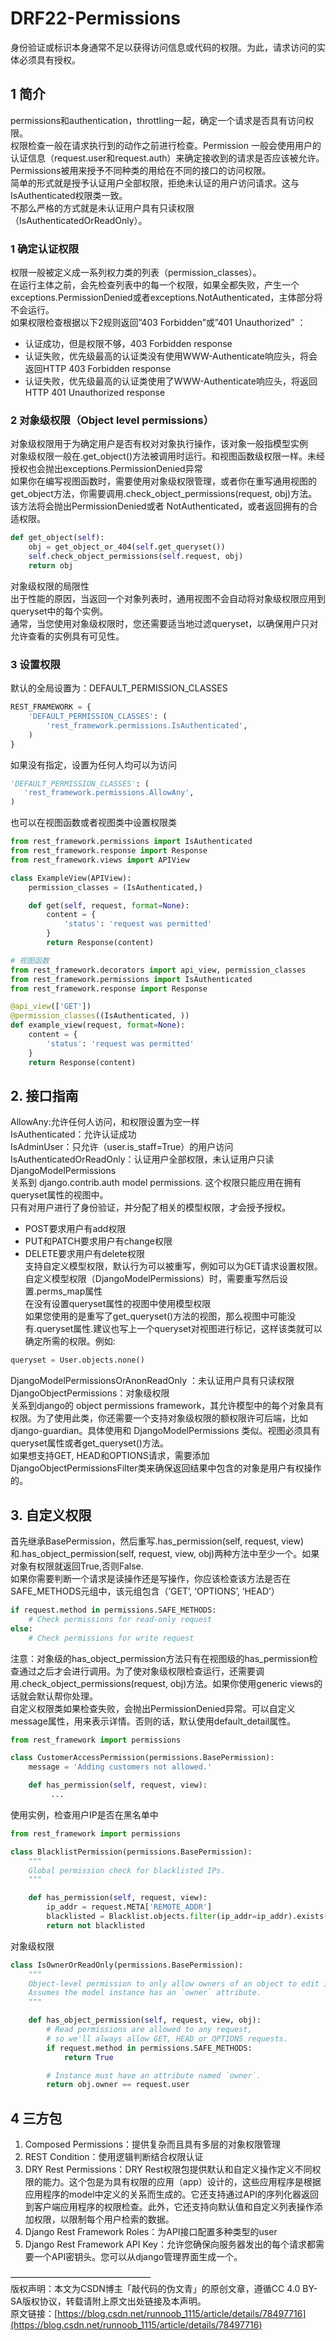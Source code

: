 # DRF22-Permissions
身份验证或标识本身通常不足以获得访问信息或代码的权限。为此，请求访问的实体必须具有授权。


## 1 简介
permissions和authentication，throttling一起，确定一个请求是否具有访问权限。  
权限检查一般在请求执行到的动作之前进行检查。Permission 一般会使用用户的认证信息（request.user和request.auth）来确定接收到的请求是否应该被允许。  
Permissions被用来授予不同种类的用给在不同的接口的访问权限。  
简单的形式就是授予认证用户全部权限，拒绝未认证的用户访问请求。这与IsAuthenticated权限类一致。  
不那么严格的方式就是未认证用户具有只读权限（IsAuthenticatedOrReadOnly）。


### 1 确定认证权限
权限一般被定义成一系列权力类的列表（permission_classes）。  
在运行主体之前，会先检查列表中的每一个权限，如果全都失败，产生一个exceptions.PermissionDenied或者exceptions.NotAuthenticated，主体部分将不会运行。  
如果权限检查根据以下2规则返回”403 Forbidden”或”401 Unauthorized” ：  
- 认证成功，但是权限不够，403 Forbidden response  
- 认证失败，优先级最高的认证类没有使用WWW-Authenticate响应头，将会返回HTTP 403 Forbidden response  
- 认证失败，优先级最高的认证类使用了WWW-Authenticate响应头，将返回HTTP 401 Unauthorized response


### 2 对象级权限（Object level permissions）
对象级权限用于为确定用户是否有权对对象执行操作，该对象一般指模型实例  
对象级权限一般在.get_object()方法被调用时运行。和视图函数级权限一样。未经授权也会抛出exceptions.PermissionDenied异常  
如果你在编写视图函数时，需要使用对象级权限管理，或者你在重写通用视图的get_object方法，你需要调用.check_object_permissions(request, obj)方法。该方法将会抛出PermissionDenied或者 NotAuthenticated，或者返回拥有的合适权限。
```python
def get_object(self):
    obj = get_object_or_404(self.get_queryset())
    self.check_object_permissions(self.request, obj)
    return obj
```
对象级权限的局限性  
出于性能的原因，当返回一个对象列表时，通用视图不会自动将对象级权限应用到queryset中的每个实例。  
通常，当您使用对象级权限时，您还需要适当地过滤queryset，以确保用户只对允许查看的实例具有可见性。


### 3 设置权限
默认的全局设置为：DEFAULT_PERMISSION_CLASSES
```python
REST_FRAMEWORK = {
    'DEFAULT_PERMISSION_CLASSES': (
        'rest_framework.permissions.IsAuthenticated',
    )
}
```
如果没有指定，设置为任何人均可以为访问
```python
'DEFAULT_PERMISSION_CLASSES': (
   'rest_framework.permissions.AllowAny',
)
```
也可以在视图函数或者视图类中设置权限类
```python
from rest_framework.permissions import IsAuthenticated
from rest_framework.response import Response
from rest_framework.views import APIView

class ExampleView(APIView):
    permission_classes = (IsAuthenticated,)

    def get(self, request, format=None):
        content = {
            'status': 'request was permitted'
        }
        return Response(content)

# 视图函数
from rest_framework.decorators import api_view, permission_classes
from rest_framework.permissions import IsAuthenticated
from rest_framework.response import Response

@api_view(['GET'])
@permission_classes((IsAuthenticated, ))
def example_view(request, format=None):
    content = {
        'status': 'request was permitted'
    }
    return Response(content)

```

## 2. 接口指南
AllowAny:允许任何人访问，和权限设置为空一样  
IsAuthenticated：允许认证成功  
IsAdminUser：只允许（user.is_staff=True）的用户访问  
IsAuthenticatedOrReadOnly：认证用户全部权限，未认证用户只读  
DjangoModelPermissions  
关系到 django.contrib.auth model permissions. 这个权限只能应用在拥有queryset属性的视图中。  
只有对用户进行了身份验证，并分配了相关的模型权限，才会授予授权。  
- POST要求用户有add权限  
- PUT和PATCH要求用户有change权限  
- DELETE要求用户有delete权限  
支持自定义模型权限，默认行为可以被重写，例如可以为GET请求设置权限。  
自定义模型权限（DjangoModelPermissions）时，需要重写然后设置.perms_map属性  
在没有设置queryset属性的视图中使用模型权限  
如果您使用的是重写了get_queryset()方法的视图，那么视图中可能没有.queryset属性.建议也写上一个queryset对视图进行标记，这样该类就可以确定所需的权限。例如:
```python
queryset = User.objects.none()
```
DjangoModelPermissionsOrAnonReadOnly ：未认证用户具有只读权限  
DjangoObjectPermissions：对象级权限  
关系到django的 object permissions framework，其允许模型中的每个对象具有权限。为了使用此类，你还需要一个支持对象级权限的额权限许可后端，比如django-guardian。具体使用和 DjangoModelPermissions 类似。视图必须具有queryset属性或者get_queryset()方法。  
如果想支持GET, HEAD和OPTIONS请求，需要添加DjangoObjectPermissionsFilter类来确保返回结果中包含的对象是用户有权操作的。

## 3. 自定义权限
首先继承BasePermission，然后重写.has_permission(self, request, view)和.has_object_permission(self, request, view, obj)两种方法中至少一个。如果对象有权限就返回True,否则False.  
如果你需要判断一个请求是读操作还是写操作，你应该检查该方法是否在SAFE_METHODS元组中，该元组包含（’GET’, ‘OPTIONS’, ‘HEAD’）
```python
if request.method in permissions.SAFE_METHODS:
    # Check permissions for read-only request
else:
    # Check permissions for write request
```
注意：对象级的has_object_permission方法只有在视图级的has_permission检查通过之后才会进行调用。为了使对象级权限检查运行，还需要调用.check_object_permissions(request, obj)方法。如果你使用generic views的话就会默认帮你处理。  
自定义权限类如果检查失败，会抛出PermissionDenied异常。可以自定义message属性，用来表示详情。否则的话，默认使用default_detail属性。
```python
from rest_framework import permissions

class CustomerAccessPermission(permissions.BasePermission):
    message = 'Adding customers not allowed.'

    def has_permission(self, request, view):
         ...
```
使用实例，检查用户IP是否在黑名单中
```python
from rest_framework import permissions

class BlacklistPermission(permissions.BasePermission):
    """
    Global permission check for blacklisted IPs.
    """

    def has_permission(self, request, view):
        ip_addr = request.META['REMOTE_ADDR']
        blacklisted = Blacklist.objects.filter(ip_addr=ip_addr).exists()
        return not blacklisted
```
对象级权限
```python
class IsOwnerOrReadOnly(permissions.BasePermission):
    """
    Object-level permission to only allow owners of an object to edit it.
    Assumes the model instance has an `owner` attribute.
    """

    def has_object_permission(self, request, view, obj):
        # Read permissions are allowed to any request,
        # so we'll always allow GET, HEAD or OPTIONS requests.
        if request.method in permissions.SAFE_METHODS:
            return True

        # Instance must have an attribute named `owner`.
        return obj.owner == request.user
```

## 4 三方包

1. Composed Permissions：提供复杂而且具有多层的对象权限管理
1. REST Condition：使用逻辑判断结合权限认证
1. DRY Rest Permissions：DRY Rest权限包提供默认和自定义操作定义不同权限的能力。这个包是为具有权限的应用（app）设计的，这些应用程序是根据应用程序的model中定义的关系而生成的。它还支持通过API的序列化器返回到客户端应用程序的权限检查。此外，它还支持向默认值和自定义列表操作添加权限，以限制每个用户检索的数据。
1. Django Rest Framework Roles：为API接口配置多种类型的user
1. Django Rest Framework API Key：允许您确保向服务器发出的每个请求都需要一个API密钥头。您可以从django管理界面生成一个。



————————————————  
版权声明：本文为CSDN博主「敲代码的伪文青」的原创文章，遵循CC 4.0 BY-SA版权协议，转载请附上原文出处链接及本声明。  
原文链接：[https://blog.csdn.net/runnoob_1115/article/details/78497716](https://blog.csdn.net/runnoob_1115/article/details/78497716)
